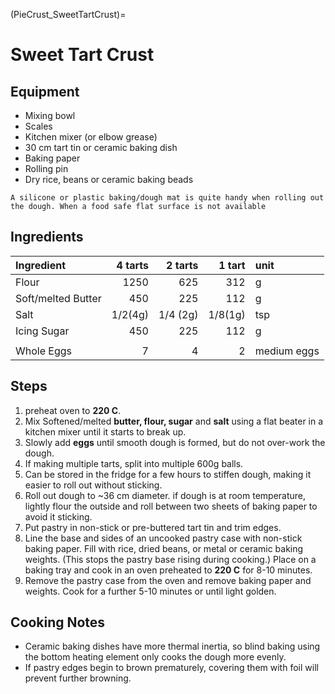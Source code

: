 (PieCrust_SweetTartCrust)=

# Sweet Tart Crust

## Equipment

* Mixing bowl
* Scales
* Kitchen mixer (or elbow grease)
* 30 cm tart tin or ceramic baking dish
* Baking paper 
* Rolling pin
* Dry rice, beans or ceramic baking beads
```{note}
A silicone or plastic baking/dough mat is quite handy when rolling out the dough. When a food safe flat surface is not available
```

## Ingredients

| Ingredient         | 4 tarts |  2 tarts |  1 tart | unit        |
|:-------------------|--------:|---------:|--------:|:------------|
| Flour              |    1250 |      625 |     312 | g           |
| Soft/melted Butter |     450 |      225 |     112 | g           |
| Salt               | 1/2(4g) | 1/4 (2g) | 1/8(1g) | tsp         |
| Icing Sugar        |     450 |      225 |     112 | g           |
|                    |         |          |         |             |
| Whole Eggs         |       7 |        4 |       2 | medium eggs |

## Steps

1. preheat oven to **220 C**.
2. Mix Softened/melted **butter, flour, sugar** and **salt** using a flat beater in a kitchen mixer until it starts to break up.
3. Slowly add **eggs** until smooth dough is formed, but do not over-work the dough.
4. If making multiple tarts, split into multiple 600g balls.
5. Can be stored in the fridge for a few hours to stiffen dough, making it easier to roll out without sticking.
6. Roll out dough to ~36 cm diameter. if dough is at room temperature, lightly flour the outside and roll between two sheets of baking paper to avoid it sticking.
7. Put pastry in non-stick or pre-buttered tart tin and trim edges.
8. Line the base and sides of an uncooked pastry case with non-stick baking paper. Fill with rice, dried beans, or metal or ceramic baking weights. (This stops the pastry base rising during cooking.) Place on a baking tray and cook in an oven preheated to **220 C** for 8-10 minutes.
9. Remove the pastry case from the oven and remove baking paper and weights. Cook for a further 5-10 minutes or until light golden.

## Cooking Notes

* Ceramic baking dishes have more thermal inertia, so blind baking using the bottom heating element only cooks the dough more evenly.
* If pastry edges begin to brown prematurely, covering them with foil will prevent further browning.
